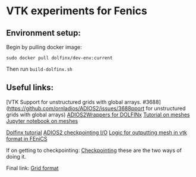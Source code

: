 # VTK experiments for Fenics

## Environment setup:
Begin by pulling docker image:

`sudo docker pull dolfinx/dev-env:current`

Then run `build-dolfinx.sh`

## Useful links:
[VTK Support for unstructured grids with global arrays. #3688](https://github.com/ornladios/ADIOS2/issues/3688pport for unstructured grids with global arrays)
[ADIOS2Wrappers for DOLFINx](https://github.com/jorgensd/adios4dolfinx/)
[Tutorial on meshes](https://jsdokken.com/dolfinx_docs/meshes.html)
[Jupyter notebook on meshes](https://github.com/jorgensd/dolfinx_docs/blob/main/meshes.ipynb)

[Dolfinx tutorial](https://jsdokken.com/dolfinx-tutorial/)
[ADIOS2 checkpointing I/O](https://hackmd.io/Zyz7pJWsQwCKM-t6Kr8OeQ)
[Logic for outputting mesh in vtk format in FEniCS](https://github.com/FEniCS/dolfinx/blob/main/python/dolfinx/plot.py)


If on getting to checkpointing: [Checkpointing](https://github.com/jorgensd/adios4dolfinx/issues/3) these are the two ways of doing it.

Final link:
[Grid format](https://dglaeser.github.io/gridformat/)
